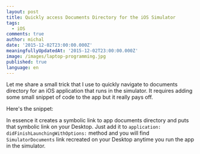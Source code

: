 ```yaml
---
layout: post
title: Quickly access Documents Directory for the iOS Simulator
tags:
  - iOS
comments: true
author: michal
date: '2015-12-02T23:00:00.000Z'
meaningfullyUpdatedAt: '2015-12-02T23:00:00.000Z'
image: /images/laptop-programming.jpg
published: true
language: en
---
```


Let me share a small trick that I use to quickly navigate to documents directory for an iOS application that runs in the simulator.
 It requires adding some small snippet of code to the app but it really pays off.

Here's the snippet:
<script src="https://gist.github.com/mgamer/63207d324306dec8a056.js"></script>

In essence it creates a symbolic link to app documents directory and puts that symbolic link on your Desktop. Just add it to `application:  didFinishLaunchingWithOptions:` method and you will find `SimulatorDocuments` link recreated on your Desktop anytime you run the app in the simulator.




